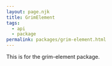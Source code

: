 ```yaml
---
layout: page.njk
title: GrimElement
tags:
  - api
  - package
permalink: packages/grim-element.html
---
```


This is for the grim-element package.